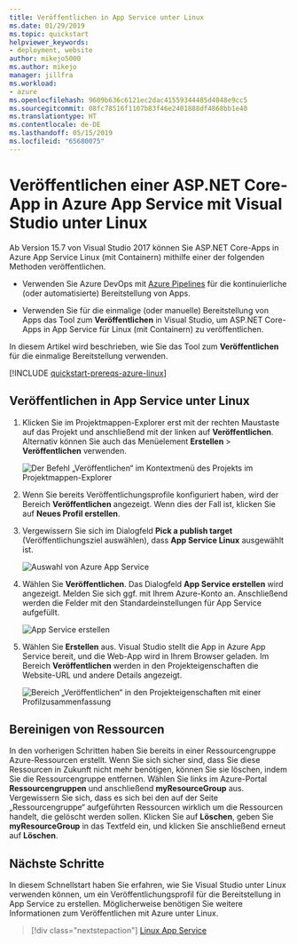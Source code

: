 ```yaml
---
title: Veröffentlichen in App Service unter Linux
ms.date: 01/29/2019
ms.topic: quickstart
helpviewer_keywords:
- deployment, website
author: mikejo5000
ms.author: mikejo
manager: jillfra
ms.workload:
- azure
ms.openlocfilehash: 9609b636c6121ec2dac41559344485d4048e9cc5
ms.sourcegitcommit: 08fc78516f1107b83f46e2401888df4868bb1e40
ms.translationtype: HT
ms.contentlocale: de-DE
ms.lasthandoff: 05/15/2019
ms.locfileid: "65680075"
---
```

# <a name="publish-an-aspnet-core-app-to-app-service-on-linux-using-visual-studio"></a>Veröffentlichen einer ASP.NET Core-App in Azure App Service mit Visual Studio unter Linux

Ab Version 15.7 von Visual Studio 2017 können Sie ASP.NET Core-Apps in Azure App Service Linux (mit Containern) mithilfe einer der folgenden Methoden veröffentlichen.

* Verwenden Sie Azure DevOps mit [Azure Pipelines](https://docs.microsoft.com/azure/devops/pipelines/get-started-yaml?view=azdevops) für die kontinuierliche (oder automatisierte) Bereitstellung von Apps.

* Verwenden Sie für die einmalige (oder manuelle) Bereitstellung von Apps das Tool zum **Veröffentlichen** in Visual Studio, um ASP.NET Core-Apps in App Service für Linux (mit Containern) zu veröffentlichen.

In diesem Artikel wird beschrieben, wie Sie das Tool zum **Veröffentlichen** für die einmalige Bereitstellung verwenden.

[!INCLUDE [quickstart-prereqs-azure-linux](includes/quickstart-prereqs-azure-linux.md)]

## <a name="publish-to-app-service-on-linux"></a>Veröffentlichen in App Service unter Linux

1. Klicken Sie im Projektmappen-Explorer erst mit der rechten Maustaste auf das Projekt und anschließend mit der linken auf **Veröffentlichen**. Alternativ können Sie auch das Menüelement **Erstellen** > **Veröffentlichen** verwenden.

    ![Der Befehl „Veröffentlichen“ im Kontextmenü des Projekts im Projektmappen-Explorer](../deployment/media/quickstart-publish.png "Auswahl der Option „Veröffentlichen“")

1. Wenn Sie bereits Veröffentlichungsprofile konfiguriert haben, wird der Bereich **Veröffentlichen** angezeigt. Wenn dies der Fall ist, klicken Sie auf **Neues Profil erstellen**.

1. Vergewissern Sie sich im Dialogfeld **Pick a publish target** (Veröffentlichungsziel auswählen), dass **App Service Linux** ausgewählt ist.

    ![Auswahl von Azure App Service](../deployment/media/quickstart-publish-linux.png "Choose Azure App Service")

1. Wählen Sie **Veröffentlichen**. Das Dialogfeld **App Service erstellen** wird angezeigt. Melden Sie sich ggf. mit Ihrem Azure-Konto an. Anschließend werden die Felder mit den Standardeinstellungen für App Service aufgefüllt.

    ![App Service erstellen](../deployment/media/quickstart-publish-settings-app-service-linux.png "Azure App Service erstellen")

1. Wählen Sie **Erstellen** aus. Visual Studio stellt die App in Azure App Service bereit, und die Web-App wird in Ihrem Browser geladen. Im Bereich **Veröffentlichen** werden in den Projekteigenschaften die Website-URL und andere Details angezeigt.

    ![Bereich „Veröffentlichen“ in den Projekteigenschaften mit einer Profilzusammenfassung](../deployment/media/quickstart-publish-app-service-summary.png)

## <a name="clean-up-resources"></a>Bereinigen von Ressourcen

In den vorherigen Schritten haben Sie bereits in einer Ressourcengruppe Azure-Ressourcen erstellt. Wenn Sie sich sicher sind, dass Sie diese Ressourcen in Zukunft nicht mehr benötigen, können Sie sie löschen, indem Sie die Ressourcengruppe entfernen.
Wählen Sie links im Azure-Portal **Ressourcengruppen** und anschließend **myResourceGroup** aus.
Vergewissern Sie sich, dass es sich bei den auf der Seite „Ressourcengruppe“ aufgeführten Ressourcen wirklich um die Ressourcen handelt, die gelöscht werden sollen.
Klicken Sie auf **Löschen**, geben Sie **myResourceGroup** in das Textfeld ein, und klicken Sie anschließend erneut auf **Löschen**.

## <a name="next-steps"></a>Nächste Schritte

In diesem Schnellstart haben Sie erfahren, wie Sie Visual Studio unter Linux verwenden können, um ein Veröffentlichungsprofil für die Bereitstellung in App Service zu erstellen. Möglicherweise benötigen Sie weitere Informationen zum Veröffentlichen mit Azure unter Linux.

> [!div class="nextstepaction"]
> [Linux App Service](/azure/app-service/containers/app-service-linux-intro)
